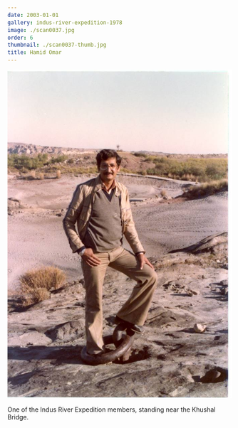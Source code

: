 ```yaml
---
date: 2003-01-01
gallery: indus-river-expedition-1978
image: ./scan0037.jpg
order: 6
thumbnail: ./scan0037-thumb.jpg
title: Hamid Omar
---
```


![Hamid Omar](./scan0037.jpg)

One of the Indus River Expedition members, standing near the Khushal Bridge.